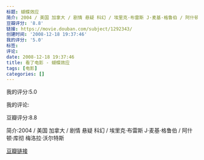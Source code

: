 ```yaml
---
标题: 蝴蝶效应
简介: 2004 / 美国 加拿大 / 剧情 悬疑 科幻 / 埃里克·布雷斯 J·麦基·格鲁伯 / 阿什顿·库彻 梅洛拉·沃尔特斯
豆瓣评分: '8.8'
链接: https://movie.douban.com/subject/1292343/
创建时间: '2008-12-18 19:37:46'
我的评分: '5.0'
标签:
评论:
date: 2008-12-18 19:37:46
title: 看了电影 - 蝴蝶效应
tags: [电影]
categories: []
---
```


我的评分:5.0

我的评论:

豆瓣评分:8.8

简介:2004 / 美国 加拿大 / 剧情 悬疑 科幻 / 埃里克·布雷斯 J·麦基·格鲁伯 / 阿什顿·库彻 梅洛拉·沃尔特斯

[豆瓣链接](https://movie.douban.com/subject/1292343/)

